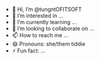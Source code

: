 - 👋 Hi, I’m @tungntOFITSOFT
- 👀 I’m interested in ...
- 🌱 I’m currently learning ...
- 💞️ I’m looking to collaborate on ...
- 📫 How to reach me ...
- 😄 Pronouns: she/them tiddie
- ⚡ Fun fact: ...

<!---
tungntOFITSOFT/tungntOFITSOFT is a ✨ special ✨ repository because its `README.md` (this file) appears on your GitHub profile.
You can click the Preview link to take a look at your changes.
--->
